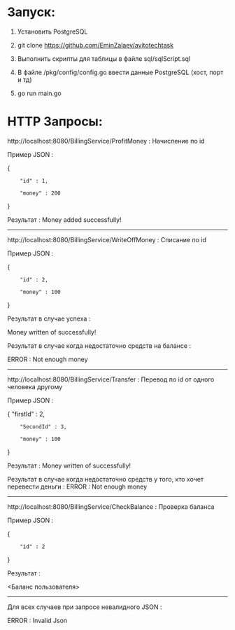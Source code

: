 
# Запуск:

1. Установить PostgreSQL

2. git clone https://github.com/EminZalaev/avitotechtask

3. Выполнить скрипты для таблицы в файле sql/sqlScript.sql

4. В файле /pkg/config/config.go ввести данные PostgreSQL (хост, порт и тд)

5. go run main.go



# HTTP Запросы:

http://localhost:8080/BillingService/ProfitMoney : Начисление по id

Пример JSON :

   {
   
        "id" : 1,
        
        "money" : 200
        
   }
    
Результат :
Money added successfully!

----------------------------------------------------------------------------------------

http://localhost:8080/BillingService/WriteOffMoney : Списание по id

Пример JSON :

   {
   
        "id" : 2,
        
        "money" : 100
        
   }
    
Результат в случае успеха :

Money written of successfully!

Результат в случае когда недостаточно средств на балансе :

ERROR : Not enough money

----------------------------------------------------------------------------------------

http://localhost:8080/BillingService/Transfer : Перевод по id от одного человека другому

Пример JSON :

   {
        "firstId" : 2,
        
        "SecondId" : 3,
        
        "money" : 100
        
   }
    
Результат :
Money written of successfully!

Результат в случае когда недостаточно средств у того, кто хочет перевести деньги : 
ERROR : Not enough money

--------------------------------------------------------------------------------------------

http://localhost:8080/BillingService/CheckBalance : Проверка баланса

Пример JSON :

   {
   
        "id" : 2
        
   }
    
Результат :

<Баланс пользователя>

-------------------------------------------------------------------------------------------

Для всех случаев при запросе невалидного JSON :

ERROR : Invalid Json





